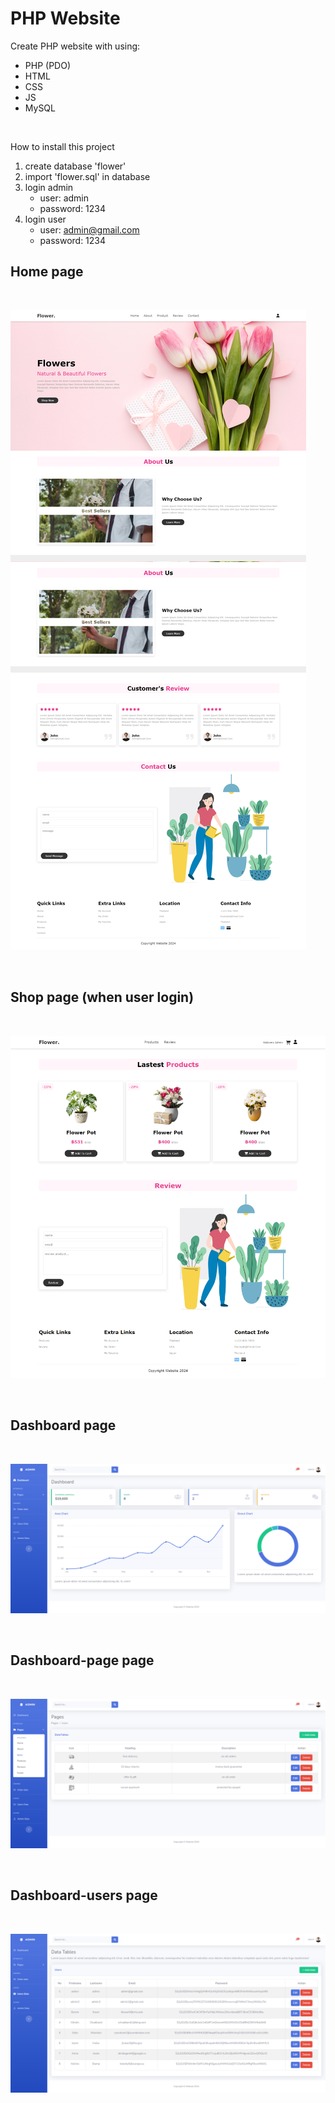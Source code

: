# PHP Website

Create PHP website with using:

- PHP (PDO)
- HTML
- CSS
- JS
- MySQL

<br>

How to install this project

1. create database 'flower'
2. import 'flower.sql' in database
3. login admin
   - user: admin
   - password: 1234
4. login user
   - user: admin@gmail.com
   - password: 1234

## Home page
<br>

![alt text](img/home.png)

<br>

## Shop page (when user login)
<br>

![alt text](img/shop.png)

<br>

## Dashboard page
<br>

![alt text](img/dashboard.png)

<br>

## Dashboard-page page
<br>

![alt text](img/dashboard-page.png)

<br>

## Dashboard-users page
<br>

![alt text](img/dashboard-users.png)
